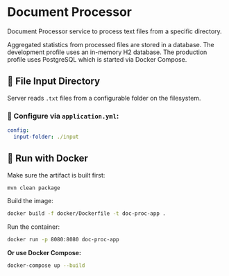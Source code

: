# Document Processor

Document Processor service to process text files from a specific directory.

Aggregated statistics from processed files are stored in a database.
The development profile uses an in-memory H2 database.
The production profile uses PostgreSQL which is started via Docker Compose.

## 📁 File Input Directory

Server reads `.txt` files from a configurable folder on the filesystem.

### 🔧 Configure via `application.yml`:
```yaml
config:
  input-folder: ./input
```

## 🐳 Run with Docker

Make sure the artifact is built first:

``` bash
mvn clean package
```

Build the image:

``` bash
docker build -f docker/Dockerfile -t doc-proc-app .
```

Run the container:
``` bash
docker run -p 8080:8080 doc-proc-app
```

**Or use Docker Compose:**

``` bash
docker-compose up --build
```